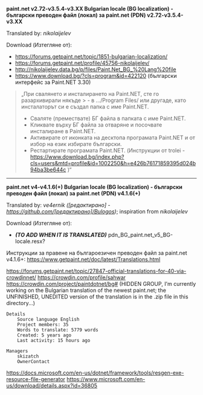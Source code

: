 **paint.net v2.72-v3.5.4-v3.XX Bulgarian locale (BG localization) - български преводен файл (локал) за paint.net (PDN) v2.72-v3.5.4-v3.XX**

Translated by: _nikolaijelev_

Download (Изтегляне от):
* https://forums.getpaint.net/topic/1851-bulgarian-localization/
* https://forums.getpaint.net/profile/45756-nikolaijelev/
* http://nikolaijelev.data.bg/p/files/Paint.Net_BG_%20Lang%20file
* https://www.download.bg/?cls=program&id=422120 (български интерфейс за Paint.NET 3.30)

> „При свалянето и инсталирането на Paint.NET, сте го разархивирали някъде > - в .../Program Files/ или другаде, като инсталаторът си е създал папка с име Paint.NET.
> - Сваляте (премествате) БГ файла в папката с име Paint.NET.
> - Кликвате върху БГ файла за отваряне и посочвате инсталиране в Paint.NET.
> - Активирате от иконката на десктопа програмата Paint.NET и от избор на език избирате български.
> - Рестартирате програмата Paint.NET. (Инструкции от trolei - https://www.download.bg/index.php?cls=users&mtd=profile&id=1002250&h=e426b76171859395d024b94ba3be644c )“

---

**paint.net v4-v4.1.6(+) Bulgarian locale (BG localization) - български преводен файл (локал) за paint.net (PDN) v4.1.6(+)**

Translated by: _ve4ernik ([редактирано] - https://github.com/[редактирано]/Bulogos)_; inspiration from _nikolaijelev_

Download (Изтегляне от):
* _**(TO ADD WHEN IT IS TRANSLATED)**_
pdn_BG_paint.net_v5_BG-locale.resx?

Инструкции за правене на българоезичен преводен файл за paint.net v4.1.6+: https://www.getpaint.net/doc/latest/Translations.html

https://forums.getpaint.net/topic/27847-official-translations-for-40-via-crowdinnet/
https://crowdin.com/profile/sahwar
https://crowdin.com/project/paintdotnet/bg# (HIDDEN GROUP, I'm currently working on the Bulgarian translation of the newest paint.net; the UNFINISHED, UNEDITED version of the
translation is in the .zip file in this directory...)

````
Details
    Source language English
    Project members: 35
    Words to translate: 5779 words
    Created: 5 years ago
    Last activity: 15 hours ago

Managers
    skizatch
    OwnerContact
````

https://docs.microsoft.com/en-us/dotnet/framework/tools/resgen-exe-resource-file-generator
https://www.microsoft.com/en-us/download/details.aspx?id=36805
